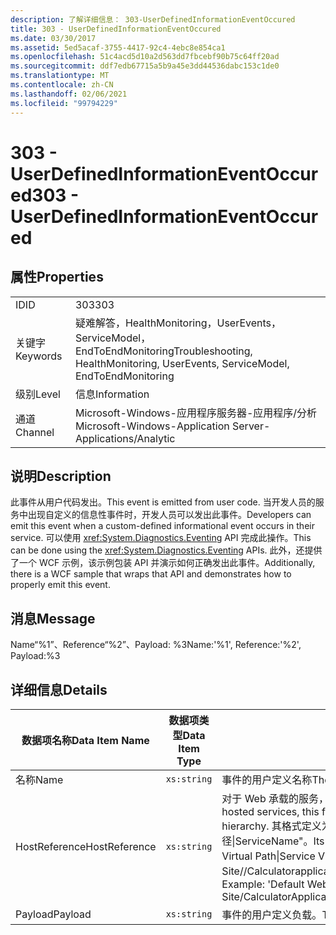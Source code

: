 ```yaml
---
description: 了解详细信息： 303-UserDefinedInformationEventOccured
title: 303 - UserDefinedInformationEventOccured
ms.date: 03/30/2017
ms.assetid: 5ed5acaf-3755-4417-92c4-4ebc8e854ca1
ms.openlocfilehash: 51c4acd5d10a2d563dd7fbcebf90b75c64ff20ad
ms.sourcegitcommit: ddf7edb67715a5b9a45e3dd44536dabc153c1de0
ms.translationtype: MT
ms.contentlocale: zh-CN
ms.lasthandoff: 02/06/2021
ms.locfileid: "99794229"
---
```

# <a name="303---userdefinedinformationeventoccured"></a><span data-ttu-id="11175-103">303 - UserDefinedInformationEventOccured</span><span class="sxs-lookup"><span data-stu-id="11175-103">303 - UserDefinedInformationEventOccured</span></span>

## <a name="properties"></a><span data-ttu-id="11175-104">属性</span><span class="sxs-lookup"><span data-stu-id="11175-104">Properties</span></span>  
  
|||  
|-|-|  
|<span data-ttu-id="11175-105">ID</span><span class="sxs-lookup"><span data-stu-id="11175-105">ID</span></span>|<span data-ttu-id="11175-106">303</span><span class="sxs-lookup"><span data-stu-id="11175-106">303</span></span>|  
|<span data-ttu-id="11175-107">关键字</span><span class="sxs-lookup"><span data-stu-id="11175-107">Keywords</span></span>|<span data-ttu-id="11175-108">疑难解答，HealthMonitoring，UserEvents，ServiceModel，EndToEndMonitoring</span><span class="sxs-lookup"><span data-stu-id="11175-108">Troubleshooting, HealthMonitoring, UserEvents, ServiceModel, EndToEndMonitoring</span></span>|  
|<span data-ttu-id="11175-109">级别</span><span class="sxs-lookup"><span data-stu-id="11175-109">Level</span></span>|<span data-ttu-id="11175-110">信息</span><span class="sxs-lookup"><span data-stu-id="11175-110">Information</span></span>|  
|<span data-ttu-id="11175-111">通道</span><span class="sxs-lookup"><span data-stu-id="11175-111">Channel</span></span>|<span data-ttu-id="11175-112">Microsoft-Windows-应用程序服务器-应用程序/分析</span><span class="sxs-lookup"><span data-stu-id="11175-112">Microsoft-Windows-Application Server-Applications/Analytic</span></span>|  
  
## <a name="description"></a><span data-ttu-id="11175-113">说明</span><span class="sxs-lookup"><span data-stu-id="11175-113">Description</span></span>  

 <span data-ttu-id="11175-114">此事件从用户代码发出。</span><span class="sxs-lookup"><span data-stu-id="11175-114">This event is emitted from user code.</span></span> <span data-ttu-id="11175-115">当开发人员的服务中出现自定义的信息性事件时，开发人员可以发出此事件。</span><span class="sxs-lookup"><span data-stu-id="11175-115">Developers can emit this event when a custom-defined informational event occurs in their service.</span></span> <span data-ttu-id="11175-116">可以使用 <xref:System.Diagnostics.Eventing> API 完成此操作。</span><span class="sxs-lookup"><span data-stu-id="11175-116">This can be done using the <xref:System.Diagnostics.Eventing> APIs.</span></span> <span data-ttu-id="11175-117">此外，还提供了一个 WCF 示例，该示例包装 API 并演示如何正确发出此事件。</span><span class="sxs-lookup"><span data-stu-id="11175-117">Additionally, there is a WCF sample that wraps that API and demonstrates how to properly emit this event.</span></span>  
  
## <a name="message"></a><span data-ttu-id="11175-118">消息</span><span class="sxs-lookup"><span data-stu-id="11175-118">Message</span></span>  

 <span data-ttu-id="11175-119">Name“%1”、Reference“%2”、Payload: %3</span><span class="sxs-lookup"><span data-stu-id="11175-119">Name:'%1', Reference:'%2', Payload:%3</span></span>  
  
## <a name="details"></a><span data-ttu-id="11175-120">详细信息</span><span class="sxs-lookup"><span data-stu-id="11175-120">Details</span></span>  
  
|<span data-ttu-id="11175-121">数据项名称</span><span class="sxs-lookup"><span data-stu-id="11175-121">Data Item Name</span></span>|<span data-ttu-id="11175-122">数据项类型</span><span class="sxs-lookup"><span data-stu-id="11175-122">Data Item Type</span></span>|<span data-ttu-id="11175-123">说明</span><span class="sxs-lookup"><span data-stu-id="11175-123">Description</span></span>|  
|--------------------|--------------------|-----------------|  
|<span data-ttu-id="11175-124">名称</span><span class="sxs-lookup"><span data-stu-id="11175-124">Name</span></span>|`xs:string`|<span data-ttu-id="11175-125">事件的用户定义名称</span><span class="sxs-lookup"><span data-stu-id="11175-125">The user-defined name of the event</span></span>|  
|<span data-ttu-id="11175-126">HostReference</span><span class="sxs-lookup"><span data-stu-id="11175-126">HostReference</span></span>|`xs:string`|<span data-ttu-id="11175-127">对于 Web 承载的服务，此字段唯一标识 Web 层次结构中的服务。</span><span class="sxs-lookup"><span data-stu-id="11175-127">For Web hosted services, this field uniquely identifies the service in the Web hierarchy.</span></span> <span data-ttu-id="11175-128">其格式定义为 "网站名称应用程序虚拟路径&#124;服务虚拟路径&#124;ServiceName"。</span><span class="sxs-lookup"><span data-stu-id="11175-128">Its format is defined as 'Web Site Name Application Virtual Path&#124;Service Virtual Path&#124;ServiceName'.</span></span> <span data-ttu-id="11175-129">示例： "Default Web Site//Calculatorapplication&#124;/CalculatorService.svc&#124;CalculatorService"。</span><span class="sxs-lookup"><span data-stu-id="11175-129">Example: 'Default Web Site/CalculatorApplication&#124;/CalculatorService.svc&#124;CalculatorService'.</span></span>|  
|<span data-ttu-id="11175-130">Payload</span><span class="sxs-lookup"><span data-stu-id="11175-130">Payload</span></span>|`xs:string`|<span data-ttu-id="11175-131">事件的用户定义负载。</span><span class="sxs-lookup"><span data-stu-id="11175-131">The user-defined payload of the event.</span></span>|
